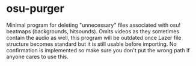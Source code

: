# osu-purger
Minimal program for deleting "unnecessary" files associated with osu! beatmaps (backgrounds, hitsounds). Omits videos as they sometimes contain the audio as well, this program will be outdated once Lazer file structure becomes standard but it is still usable before importing. No confirmation is implemented so make sure you don't put the wrong path if anyone cares to use this.
